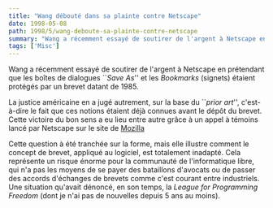 ```yaml
---
title: "Wang débouté dans sa plainte contre Netscape"
date: 1998-05-08
path: 1998/5/wang-deboute-sa-plainte-contre-netscape
summary: "Wang a récemment essayé de soutirer de l'argent à Netscape en prétendant que les boîtes de dialogues ``Save As'' et les Bookmarks (signets) étaient protégés par un brevet datant de 1985."
tags: ['Misc']
---
```


<P>
Wang a récemment essayé de soutirer de l'argent à Netscape en prétendant
que les boîtes de dialogues ``<EM>Save As</EM>'' et les <EM>Bookmarks</EM>
(signets) étaient protégés par un brevet datant de 1985.
</P>

<P>
La justice américaine en a jugé autrement, sur la base du ``<EM>prior
art</EM>'', c'est-à-dire le fait que ces notions étaient déjà connues
avant le dépôt du brevet. Cette victoire du bon sens a eu lieu entre
autre grâce à un appel à témoins lancé par Netscape sur le site de
<A HREF="http://www.mozilla.org/">Mozilla</A>
</P>

<P>
Cette question à été tranchée sur la forme, mais elle illustre comment
le concept de brevet, appliqué au logiciel, est totalement inadapté.
Cela représente un risque énorme pour la communauté de l'informatique
libre, qui n'a pas les moyens de se payer des bataillons d'avocats
ou de passer des accords d'échanges de brevets comme c'est courant
entre industriels. Une situation qu'avait dénoncé, en son temps, la
<EM>League for Programming Freedom</EM> (dont je n'ai pas de nouvelles
depuis 5 ans au moins).
</P>


